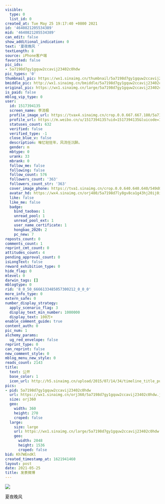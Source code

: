 ```yaml
---
visible:
  type: 0
  list_id: 0
created_at: Tue May 25 19:17:40 +0800 2021
id: '4640821205534389'
mid: '4640821205534389'
can_edit: false
show_additional_indication: 0
text: '夏夜晚风 '
textLength: 8
source: iPhone客户端
favorited: false
pic_ids:
- 5a7198d7gy1gquw2ccavij23402c0hdw
pic_types: '0'
thumbnail_pic: https://wx1.sinaimg.cn/thumbnail/5a7198d7gy1gquw2ccavij23402c0hdw.jpg
bmiddle_pic: http://wx1.sinaimg.cn/bmiddle/5a7198d7gy1gquw2ccavij23402c0hdw.jpg
original_pic: https://wx1.sinaimg.cn/large/5a7198d7gy1gquw2ccavij23402c0hdw.jpg
is_paid: false
mblog_vip_type: 0
user:
  id: 1517394135
  screen_name: 李消极
  profile_image_url: https://tvax4.sinaimg.cn/crop.0.0.667.667.180/5a7198d7ly8gv8ca1g43hj20ij0ijgly.jpg?KID=imgbed,tva&Expires=1647260049&ssig=YRcrjU06kf
  profile_url: https://m.weibo.cn/u/1517394135?uid=1517394135&luicode=10000011&lfid=2304131517394135_-_WEIBO_SECOND_PROFILE_WEIBO
  statuses_count: 632
  verified: false
  verified_type: -1
  close_blue_v: false
  description: 唯忆轻狂年，风流任沉醉。
  gender: m
  mbtype: 0
  urank: 33
  mbrank: 0
  follow_me: false
  following: false
  follow_count: 576
  followers_count: '363'
  followers_count_str: '363'
  cover_image_phone: https://tva1.sinaimg.cn/crop.0.0.640.640.640/549d0121tw1egm1kjly3jj20hs0hsq4f.jpg
  avatar_hd: https://wx4.sinaimg.cn/orj480/5a7198d7ly8gv8ca1g43hj20ij0ijgly.jpg
  like: false
  like_me: false
  badge:
    bind_taobao: 1
    unread_pool: 1
    unread_pool_ext: 1
    user_name_certificate: 1
    hongbao_2020: 2
    pc_new: 7
reposts_count: 0
comments_count: 1
reprint_cmt_count: 0
attitudes_count: 4
pending_approval_count: 0
isLongText: false
reward_exhibition_type: 0
hide_flag: 0
mlevel: 0
darwin_tags: []
mblogtype: 0
rid: '8_0_50_6666133485057300212_0_0_0'
more_info_type: 0
extern_safe: 0
number_display_strategy:
  apply_scenario_flag: 3
  display_text_min_number: 1000000
  display_text: 100万+
enable_comment_guide: true
content_auth: 0
pic_num: 1
alchemy_params:
  ug_red_envelope: false
reprint_type: 0
can_reprint: false
new_comment_style: 0
mblog_menu_new_style: 0
reads_count: 2143
title:
  text: 公开
  base_color: 1
  icon_url: http://h5.sinaimg.cn/upload/2015/07/14/34/timeline_title_public_default.png
pics:
- pid: 5a7198d7gy1gquw2ccavij23402c0hdw
  url: https://wx1.sinaimg.cn/orj360/5a7198d7gy1gquw2ccavij23402c0hdw.jpg
  size: orj360
  geo:
    width: 360
    height: 270
    croped: false
  large:
    size: large
    url: https://wx1.sinaimg.cn/large/5a7198d7gy1gquw2ccavij23402c0hdw.jpg
    geo:
      width: 2048
      height: 1536
      croped: false
bid: Kh7WEndKl
created_timestamp_at: 1621941460
layout: post
date: 2021-05-25
title: 发表微博
---
```


![](https://image.baidu.com/search/down?url=https://wx1.sinaimg.cn/large/5a7198d7gy1gquw2ccavij23402c0hdw.jpg)

夏夜晚风 

